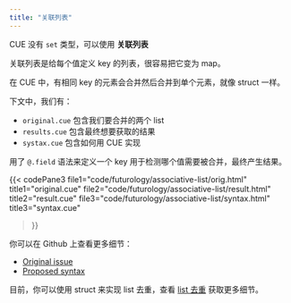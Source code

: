 ```yaml
---
title: "关联列表"
---
```


CUE 没有 `set` 类型，可以使用 __关联列表__

关联列表是给每个值定义 key 的列表，很容易把它变为 map。

在 CUE 中，有相同 key 的元素会合并然后合并到单个元素，就像 struct 一样。

下文中，我们有：

- `original.cue` 包含我们要合并的两个 list
- `results.cue` 包含最终想要获取的结果
- `systax.cue` 包含如何用 CUE 实现


用了 `@.field` 语法来定义一个 key 用于检测哪个值需要被合并，最终产生结果。

{{< codePane3
  file1="code/futurology/associative-list/orig.html" title1="original.cue"
  file2="code/futurology/associative-list/result.html" title2="result.cue"
  file3="code/futurology/associative-list/syntax.html" title3="syntax.cue"
>}}

你可以在 Github 上查看更多细节：

- [Original issue](https://github.com/cue-lang/cue/issues/14)
- [Proposed syntax](https://github.com/cue-lang/cue/issues/165#associative-lists)

目前，你可以使用 struct 来实现 list 去重，查看 [list 去重](/patterns/unique-list/) 获取更多细节。
